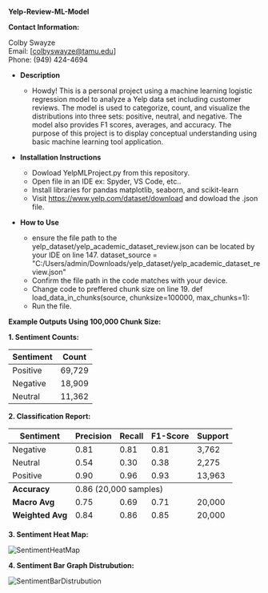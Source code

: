 **Yelp-Review-ML-Model**

**Contact Information:**

Colby Swayze  
Email: [colbyswayze@tamu.edu]  
Phone: (949) 424-4694

- **Description**
  - Howdy! This is a personal project using a machine learning logistic regression model to analyze a Yelp data set including customer reviews.
    The model is used to categorize, count, and visualize the distributions into three sets: positive, neutral, and negative. The model also provides F1 scores, averages, and accuracy. 
    The purpose of this project is to display conceptual understanding using basic machine learning tool application.

- **Installation Instructions**
  - Dowload YelpMLProject.py from this repository.
  - Open file in an IDE ex: Spyder, VS Code, etc..
  - Install libraries for pandas matplotlib, seaborn, and scikit-learn
  - Visit https://www.yelp.com/dataset/download and dowload the .json file.
  
- **How to Use**
  - ensure the file path to the yelp_dataset/yelp_academic_dataset_review.json can be located by your IDE on line 147.
     dataset_source = "C:/Users/admin/Downloads/yelp_dataset/yelp_academic_dataset_review.json"
  - Confirm the file path in the code matches with your device.
  - Change code to preffered chunk size on line 19.
    def load_data_in_chunks(source, chunksize=100000, max_chunks=1):
  - Run the file.


 **Example Outputs Using 100,000 Chunk Size:**
  

**1. Sentiment Counts:**
 <table>
  <thead>
    <tr>
      <th>Sentiment</th>
      <th>Count</th>
    </tr>
  </thead>
  <tbody>
    <tr>
      <td>Positive</td>
      <td>69,729</td>
    </tr>
    <tr>
      <td>Negative</td>
      <td>18,909</td>
    </tr>
    <tr>
      <td>Neutral</td>
      <td>11,362</td>
    </tr>
  </tbody>
</table>

**2. Classification Report:**
<table>
  <thead>
    <tr>
      <th>Sentiment</th>
      <th>Precision</th>
      <th>Recall</th>
      <th>F1-Score</th>
      <th>Support</th>
    </tr>
  </thead>
  <tbody>
    <tr>
      <td>Negative</td>
      <td>0.81</td>
      <td>0.81</td>
      <td>0.81</td>
      <td>3,762</td>
    </tr>
    <tr>
      <td>Neutral</td>
      <td>0.54</td>
      <td>0.30</td>
      <td>0.38</td>
      <td>2,275</td>
    </tr>
    <tr>
      <td>Positive</td>
      <td>0.90</td>
      <td>0.96</td>
      <td>0.93</td>
      <td>13,963</td>
    </tr>
  </tbody>
  <tfoot>
    <tr>
      <td><strong>Accuracy</strong></td>
      <td colspan="4">0.86 (20,000 samples)</td>
    </tr>
    <tr>
      <td><strong>Macro Avg</strong></td>
      <td>0.75</td>
      <td>0.69</td>
      <td>0.71</td>
      <td>20,000</td>
    </tr>
    <tr>
      <td><strong>Weighted Avg</strong></td>
      <td>0.84</td>
      <td>0.86</td>
      <td>0.85</td>
      <td>20,000</td>
    </tr>
  </tfoot>
</table>

**3. Sentiment Heat Map:**


![SentimentHeatMap](https://github.com/user-attachments/assets/190e6b29-b9f9-40d2-9386-1bcd9e139df3)


**4. Sentiment Bar Graph Distrubution:**


![SentimentBarDistrubution](https://github.com/user-attachments/assets/7367a292-03dc-4e14-be9a-623676903c7c)


    
